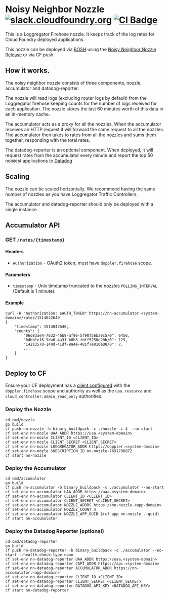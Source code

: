 Noisy Neighbor Nozzle
[![slack.cloudfoundry.org][slack-badge]][loggregator-slack]
[![CI Badge][ci-badge]][ci-pipeline]
=====================

This is a Loggregator Firehose nozzle. It keeps track of the log rates for
Cloud Foundry deployed applications.

This nozzle can be deployed via [BOSH][bosh] using the
[Noisy Neighbor Nozzle Release][noisy-neighbor-nozzle-release] or via CF push.

## How it works.

The noisy neighbor nozzle consists of three components, nozzle, accumulator and
datadog-reporter.

The nozzle will read logs (excluding router logs by default) from the
Loggregator firehose keeping counts for the number of logs received for each
application. The nozzle stores the last 60 minutes worth of this data in an
in-memory cache.

The accumulator acts as a proxy for all the nozzles. When the accumulator
receives an HTTP request it will forward the same request to all the nozzles.
The accumulator then takes to rates from all the nozzles and sums them together,
responding with the total rates.

The datadog-reporter is an optional component. When deployed, it will request
rates from the accumulator every minute and report the top 50 noisiest
applications to [Datadog][datadog]

## Scaling

The nozzle can be scaled horizontally. We recommend having the same number of
nozzles as you have Loggregator Traffic Controllers.

The accumulator and datadog-reporter should only be deployed with a single
instance.

## Accumulator API

### **GET** `/rates/{timestamp}`

#### Headers

- `Authorization` - OAuth2 token, must have `doppler.firehose` scope.

#### Parameters

- `timestamp` - Unix timetamp truncated to the nozzles `POLLING_INTERVAL`
  (Default is 1 minute).

#### Example

```
curl -H "Authorization: $AUTH_TOKEN" https://nn-accumulator.<system-domain>/rates/1514042640
{
    "timestamp": 1514042640,
    "counts": {
        "06d83ae4-7632-46b9-af96-5f90f56ba0c5/0": 6456,
        "0dbb1e16-9da6-4a31-b8b3-fdff5258e20b/0": 129,
        "14213570-140d-41df-9a4e-481f7e010a08/0": 7,
        ...
    }
}
```

## Deploy to CF

Ensure your CF deployment has a [client configured][firehose-details] with the
`doppler.firehose` scope and authority as well as the `uaa.resource`
and `cloud_controller.admin_read_only` authorities.

### Deploy the Nozzle

```
cd cmd/nozzle
go build
cf push nn-nozzle -b binary_buildpack -c ./nozzle -i 4 --no-start
cf set-env nn-nozle UAA_ADDR https://uaa.<system-domain>
cf set-env nn-nozle CLIENT_ID <CLIENT_ID>
cf set-env nn-nozle CLIENT_SECRET <CLIENT_SECRET>
cf set-env nn-nozle LOGGREGATOR_ADDR https://doppler.<system-domain>
cf set-env nn-nozle SUBSCRIPTION_ID nn-nozzle-7691798872
cf start nn-nozzle
```

### Deploy the Accumulator

```
cd cmd/accumulator
go build
cf push nn-accumulator -b binary_buildpack -c ./accumulator --no-start
cf set-env nn-accumulator UAA_ADDR https://uaa.<system-domain>
cf set-env nn-accumulator CLIENT_ID <CLIENT_ID>
cf set-env nn-accumulator CLIENT_SECRET <CLIENT_SECRET>
cf set-env nn-accumulator NOZZLE_ADDRS https://nn-nozzle.<app-domain>
cf set-env nn-accumulator NOZZLE_COUNT 4
cf set-env nn-accumulator NOZZLE_APP_GUID $(cf app nn-nozzle --guid)
cf start nn-accumulator
```

### Deploy the Datadog Reporter (optional)

```
cd cmd/datadog-reporter
go build
cf push nn-datadog-reporter -b binary_buildpack -c ./accumulator --no-start --health-check-type none
cf set-env nn-datadog-reporter UAA_ADDR https://uaa.<system-domain>
cf set-env nn-datadog-reporter CAPI_ADDR https://api.<system-domain>
cf set-env nn-datadog-reporter ACCUMULATOR_ADDR https://nn-accumulator.<app-domain>
cf set-env nn-datadog-reporter CLIENT_ID <CLIENT_ID>
cf set-env nn-datadog-reporter CLIENT_SECRET <CLIENT_SECRET>
cf set-env nn-datadog-reporter DATADOG_API_KEY <DATADOG_API_KEY>
cf start nn-datadog-reporter
```

[bosh]:              https://bosh.io
[datadog]:           https://datadoghq.com
[ci-badge]:          https://loggregator.ci.cf-app.com/api/v1/pipelines/loggregator/jobs/noisy-neighbor-nozzle-bump-submodule/badge
[ci-pipeline]:       https://loggregator.ci.cf-app.com/teams/main/pipelines/loggregator/jobs/noisy-neighbor-nozzle-bump-submodule
[slack-badge]:       https://slack.cloudfoundry.org/badge.svg
[firehose-details]:  https://github.com/cloudfoundry/loggregator-release#consuming-the-firehose
[loggregator-slack]: https://cloudfoundry.slack.com/archives/loggregator
[noisy-neighbor-nozzle]:         https://code.cloudfoundry.org/noisy-neighbor-nozzle
[noisy-neighbor-nozzle-release]: https://code.cloudfoundry.org/noisy-neighbor-nozzle-release
